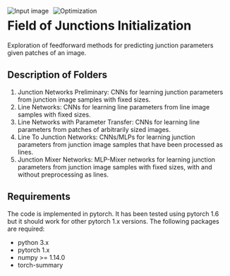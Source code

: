<img src="https://user-images.githubusercontent.com/15837806/101306054-f28f2900-3811-11eb-99eb-cf6bc0d56b9c.png"
     alt="Input image"
     style="float: left; margin-right: 10px;" />
<img src="https://user-images.githubusercontent.com/15837806/101306056-f327bf80-3811-11eb-9a38-1fd7d0bc7bae.gif"
     alt="Optimization"
     style="float: left; margin-right: 10px;" />

# Field of Junctions Initialization

Exploration of feedforward methods for predicting junction parameters given patches of an image.

## Description of Folders

1. Junction Networks Preliminary: CNNs for learning junction parameters from junction image samples with fixed sizes.
2. Line Networks: CNNs for learning line parameters from line image samples with fixed sizes.
3. Line Networks with Parameter Transfer: CNNs for learning line parameters from patches of arbitrarily sized images.
4. Line To Junction Networks: CNNs/MLPs for learning junction parameters from junction image samples that have been processed as lines.
5. Junction Mixer Networks: MLP-Mixer networks for learning junction parameters from junction image samples with fixed sizes, with and without preprocessing as lines. 

## Requirements

The code is implemented in pytorch. It has been tested using pytorch 1.6 but it should work for other pytorch 1.x versions. The following packages are required:

- python 3.x
- pytorch 1.x
- numpy >= 1.14.0
- torch-summary
